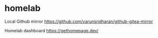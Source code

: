 # homelab

Local Github mirror
https://github.com/varunsridharan/github-gitea-mirror

Homelab dashboard
https://gethomepage.dev/
